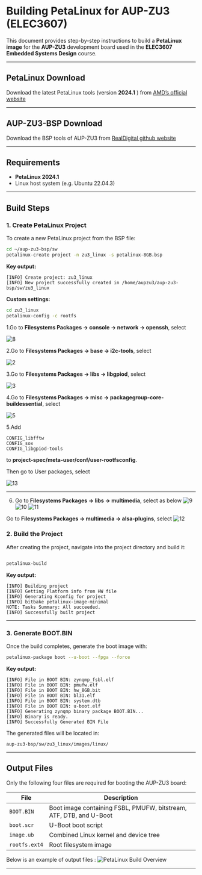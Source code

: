 # Building PetaLinux for AUP-ZU3 (ELEC3607)

This document provides step-by-step instructions to build a **PetaLinux image** for the **AUP-ZU3** development board used in the **ELEC3607 Embedded Systems Design** course.

---

## PetaLinux Download
Download the latest PetaLinux tools (version **2024.1** ) from [AMD’s official website](https://www.xilinx.com/support/download/index.html/content/xilinx/en/downloadNav/embedded-design-tools/2024-1.html)

---

## AUP-ZU3-BSP Download
Download the BSP tools of AUP-ZU3 from [RealDigital github website](https://github.com/RealDigitalOrg/aup-zu3-bsp)

---

## Requirements
- **PetaLinux 2024.1**
- Linux host system (e.g. Ubuntu 22.04.3)

---

## Build Steps

### 1. Create PetaLinux Project

To create a new PetaLinux project from the BSP file:

```bash
cd ~/aup-zu3-bsp/sw
petalinux-create project -n zu3_linux -s petalinux-8GB.bsp
```

**Key output:**
```
[INFO] Create project: zu3_linux
[INFO] New project successfully created in /home/aupzu3/aup-zu3-bsp/sw/zu3_linux
```

**Custom settings:**
```bash
cd zu3_linux
petalinux-config -c rootfs
```
1.Go to **Filesystems Packages → console → network → openssh**, select 

![8](./image/8.png)

2.Go to **Filesystems Packages → base → i2c-tools**, select 

![2](./image/2.png)

3.Go to **Filesystems Packages → libs → libgpiod**, select 

![3](./image/3.png)

4.Go to **Filesystems Packages → misc → packagegroup-core-buildessential**, select 

![5](./image/5.png)

5.Add 
```
CONFIG_libfftw
CONFIG_sox
CONFIG_libgpiod-tools
```
to **project-spec/meta-user/conf/user-rootfsconfig**.

Then go to User packages, select 

![13](./image/13.png)

---

6. Go to **Filesystems Packages → libs → multimedia**, select as below
![9](./image/9.png)
![10](./image/10.png)
![11](./image/11.png)

Go to **Filesystems Packages → multimedia → alsa-plugins**, select 
![12](./image/12.png)



### 2. Build the Project

After creating the project, navigate into the project directory and build it:

```bash

petalinux-build
```

**Key output:**
```
[INFO] Building project
[INFO] Getting Platform info from HW file
[INFO] Generating Kconfig for project
[INFO] bitbake petalinux-image-minimal
NOTE: Tasks Summary: All succeeded.
[INFO] Successfully built project
```

---

### 3. Generate BOOT.BIN

Once the build completes, generate the boot image with:

```bash
petalinux-package boot --u-boot --fpga --force
```

**Key output:**
```
[INFO] File in BOOT BIN: zynqmp_fsbl.elf
[INFO] File in BOOT BIN: pmufw.elf
[INFO] File in BOOT BIN: hw_8GB.bit
[INFO] File in BOOT BIN: bl31.elf
[INFO] File in BOOT BIN: system.dtb
[INFO] File in BOOT BIN: u-boot.elf
[INFO] Generating zynqmp binary package BOOT.BIN...
[INFO] Binary is ready.
[INFO] Successfully Generated BIN File
```

The generated files will be located in:

```
aup-zu3-bsp/sw/zu3_linux/images/linux/
```

---

##  Output Files

Only the following four files are required for booting the AUP-ZU3 board:

| File | Description |
|------|--------------|
| `BOOT.BIN` | Boot image containing FSBL, PMUFW, bitstream, ATF, DTB, and U-Boot |
| `boot.scr` | U-Boot boot script |
| `image.ub` | Combined Linux kernel and device tree |
| `rootfs.ext4` | Root filesystem image |

Below is an example of output files :
![PetaLinux Build Overview](./image/1.png)

---


